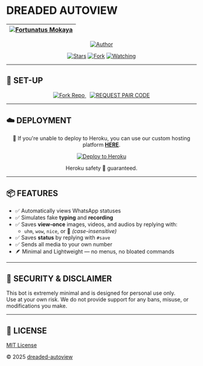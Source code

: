 # DREADED AUTOVIEW

<div align="center">

| [![Fortunatus Mokaya](https://github.com/Fortunatusmokaya.png?lenght=50width=50)](https://github.com/Fortunatusmokaya) |
|----|

<p align="center">
<a href="https://github.com/Fortunatusmokaya"><img title="Author" src="https://img.shields.io/badge/Fortunatus-skyblue?style=for-the-badge&logo=telegram"></a>
</p>

<p align="center">
<a href="https://github.com/Fortunatusmokaya/dreaded-autoview/stargazers/"><img title="Stars" src="https://img.shields.io/github/stars/Fortunatusmokaya/dreaded-autoview?&style=social"></a>
<a href="https://github.com/Fortunatusmokaya/dreaded-autoview/network/members"><img title="Fork" src="https://img.shields.io/github/forks/Fortunatusmokaya/dreaded-autoview?style=social"></a>
<a href="https://github.com/Fortunatusmokaya/dreaded-autoview/watchers"><img title="Watching" src="https://img.shields.io/github/watchers/Fortunatusmokaya/dreaded-autoview?label=Watching&style=social"></a>
</p>

</div>

---

## 🚀 SET-UP

<p align="center">
  <a href='https://github.com/Fortunatusmokaya/dreaded-autoview/fork' target="_blank" style="margin-right: 10px;">
    <img alt='Fork Repo' src='https://img.shields.io/badge/Fork Repo-100000?style=for-the-badge&logo=scan&logoColor=white&labelColor=orange&color=darkgreen'/>
  </a>
  <a href='https://pair.dreaded.site' target="_blank">
    <img alt='REQUEST PAIR CODE' src='https://img.shields.io/badge/Get_Pair_code-100000?style=for-the-badge&logo=scan&logoColor=white&labelColor=darkorange&color=darkorange'/>
  </a>
</p>

---

## ☁️ DEPLOYMENT

<p align="center">
  🚀 If you're unable to deploy to Heroku, you can use our custom hosting platform <a href="https://hosting.dreaded.site" target="_blank"><strong>HERE</strong></a>.
</p>

<p align="center">
  <a href="https://dashboard.heroku.com/new?template=https://github.com/Fortunatusmokaya/dreaded-autoview" target="_blank">
    <img alt="Deploy to Heroku" src="https://www.herokucdn.com/deploy/button.svg"/>
  </a>
</p>

<p align="center">
  Heroku safety 💯 guaranteed.
</p>

---

## 📦 FEATURES

- ✅ Automatically views WhatsApp statuses  
- ✅ Simulates fake **typing** and **recording**  
- ✅ Saves **view-once** images, videos, and audios by replying with:  
  - `uhm`, `wow`, `nice`, or 🙂 *(case-insensitive)*  
- ✅ Saves **status** by replying with `#save`  
- ✅ Sends all media to your own number  
- 🪶 Minimal and Lightweight — no menus, no bloated commands

---

## 🔐 SECURITY & DISCLAIMER

This bot is extremely minimal and is designed for personal use only.  
Use at your own risk. We do not provide support for any bans, misuse, or modifications you make.

---

## 📝 LICENSE

[MIT License](https://github.com/Fortunatusmokaya/dreaded-autoview/blob/main/LICENSE)

© 2025 [dreaded-autoview](https://github.com/Fortunatusmokaya/dreaded-autoview)